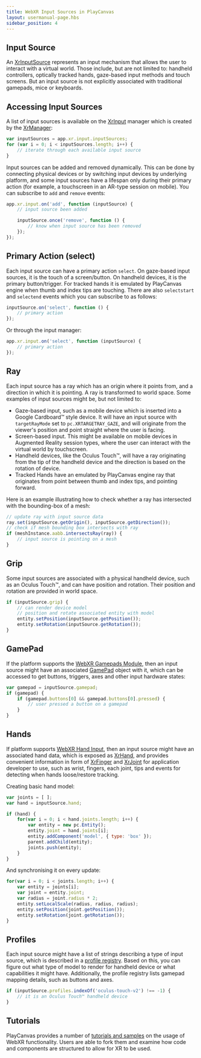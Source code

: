 ```yaml
---
title: WebXR Input Sources in PlayCanvas
layout: usermanual-page.hbs
sidebar_position: 4
---
```


## Input Source

An [XrInputSource][1] represents an input mechanism that allows the user to interact with a virtual world. Those include, but are not limited to: handheld controllers, optically tracked hands, gaze-based input methods and touch screens. But an input source is not explicitly associated with traditional gamepads, mice or keyboards.

## Accessing Input Sources

A list of input sources is available on the [XrInput][2] manager which is created by the [XrManager][3]:

```javascript
var inputSources = app.xr.input.inputSources;
for (var i = 0; i < inputSources.length; i++) {
    // iterate through each available input source
}
```

Input sources can be added and removed dynamically. This can be done by connecting physical devices or by switching input devices by underlying platform, and some input sources have a lifespan only during their primary action (for example, a touchscreen in an AR-type session on mobile). You can subscribe to `add` and `remove` events:

```javascript
app.xr.input.on('add', function (inputSource) {
    // input source been added

    inputSource.once('remove', function () {
        // know when input source has been removed
    });
});
```

## Primary Action (select)

Each input source can have a primary action `select`. On gaze-based input sources, it is the touch of a screen/button. On handheld devices, it is the primary button/trigger. For tracked hands it is emulated by PlayCanvas engine when thumb and index tips are touching. There are also `selectstart` and `selectend` events which you can subscribe to as follows:

```javascript
inputSource.on('select', function () {
    // primary action
});
```

Or through the input manager:

```javascript
app.xr.input.on('select', function (inputSource) {
    // primary action
});
```

## Ray

Each input source has a ray which has an origin where it points from, and a direction in which it is pointing. A ray is transformed to world space. Some examples of input sources might be, but not limited to:

 * Gaze-based input, such as a mobile device which is inserted into a Google Cardboard™ style device. It will have an input source with `targetRayMode` set to `pc.XRTARGETRAY_GAZE`, and will originate from the viewer's position and point straight where the user is facing.
 * Screen-based input. This might be available on mobile devices in Augmented Reality session types, where the user can interact with the virtual world by touchscreen.
 * Handheld devices, like the Oculus Touch™, will have a ray originating from the tip of the handheld device and the direction is based on the rotation of device.
 * Tracked Hands have an emulated by PlayCanvas engine ray that originates from point between thumb and index tips, and pointing forward.

Here is an example illustrating how to check whether a ray has intersected with the bounding-box of a mesh:

```javascript
// update ray with input source data
ray.set(inputSource.getOrigin(), inputSource.getDirection());
// check if mesh bounding box intersects with ray
if (meshInstance.aabb.intersectsRay(ray)) {
    // input source is pointing on a mesh
}
```

## Grip

Some input sources are associated with a physical handheld device, such as an Oculus Touch™, and can have position and rotation. Their position and rotation are provided in world space.

```javascript
if (inputSource.grip) {
    // can render device model
    // position and rotate associated entity with model
    entity.setPosition(inputSource.getPosition());
    entity.setRotation(inputSource.getRotation());
}
```

## GamePad

If the platform supports the [WebXR Gamepads Module][4], then an input source might have an associated [GamePad][5] object with it, which can be accessed to get buttons, triggers, axes and other input hardware states:

```javascript
var gamepad = inputSource.gamepad;
if (gamepad) {
    if (gamepad.buttons[0] && gamepad.buttons[0].pressed) {
        // user pressed a button on a gamepad
    }
}
```

## Hands

If platform supports [WebXR Hand Input][7], then an input source might have an associated hand data, which is exposed as [XrHand][8], and provides convenient information in form of [XrFinger][9] and [XrJoint][10] for application developer to use, such as wrist, fingers, each joint, tips and events for detecting when hands loose/restore tracking.

Creating basic hand model:

```javascript
var joints = [ ];
var hand = inputSource.hand;

if (hand) {
    for(var i = 0; i < hand.joints.length; i++) {
        var entity = new pc.Entity();
        entity.joint = hand.joints[i];
        entity.addComponent('model', { type: 'box' });
        parent.addChild(entity);
        joints.push(entity);
    }
}
```

And synchronising it on every update:

```javascript
for(var i = 0; i < joints.length; i++) {
    var entity = joints[i];
    var joint = entity.joint;
    var radius = joint.radius * 2;
    entity.setLocalScale(radius, radius, radius);
    entity.setPosition(joint.getPosition());
    entity.setRotation(joint.getRotation());
}
```

## Profiles

Each input source might have a list of strings describing a type of input source, which is described in a [profile registry][6]. Based on this, you can figure out what type of model to render for handheld device or what capabilities it might have. Additionally, the profile registry lists gamepad mapping details, such as buttons and axes.

```javascript
if (inputSource.profiles.indexOf('oculus-touch-v2') !== -1) {
    // it is an Oculus Touch™ handheld device
}
```

## Tutorials

PlayCanvas provides a number of [tutorials and samples][11] on the usage of WebXR functionality. Users are able to fork them and examine how code and components are structured to allow for XR to be used.


[1]: /api/pc.XrInputSource.html
[2]: /api/pc.XrInput.html
[3]: /api/pc.XrManager.html
[4]: https://www.w3.org/TR/webxr-gamepads-module-1/
[5]: https://w3c.github.io/gamepad/
[6]: https://github.com/immersive-web/webxr-input-profiles/tree/master/packages/registry
[7]: https://immersive-web.github.io/webxr-hand-input/
[8]: /api/pc.XrHand.html
[9]: /api/pc.XrFinger.html
[10]: /api/pc.XrJoint.html
[11]: /tutorials/?tags=vr
